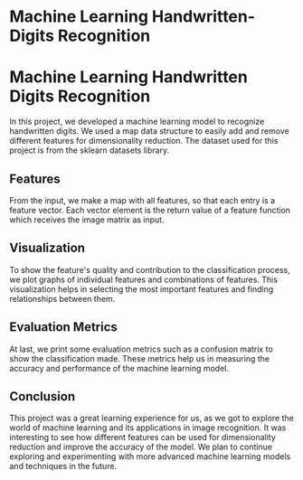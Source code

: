 # Machine Learning Handwritten-Digits Recognition
<h1>Machine Learning Handwritten Digits Recognition</h1>

<p>In this project, we developed a machine learning model to recognize handwritten digits. We used a map data structure to easily add and remove different features for dimensionality reduction. The dataset used for this project is from the sklearn datasets library.</p>

<h2>Features</h2>

<p>From the input, we make a map with all features, so that each entry is a feature vector. Each vector element is the return value of a feature function which receives the image matrix as input.</p>

<h2>Visualization</h2>

<p>To show the feature's quality and contribution to the classification process, we plot graphs of individual features and combinations of features. This visualization helps in selecting the most important features and finding relationships between them.</p>

<h2>Evaluation Metrics</h2>

<p>At last, we print some evaluation metrics such as a confusion matrix to show the classification made. These metrics help us in measuring the accuracy and performance of the machine learning model.</p>

<h2>Conclusion</h2>

<p>This project was a great learning experience for us, as we got to explore the world of machine learning and its applications in image recognition. It was interesting to see how different features can be used for dimensionality reduction and improve the accuracy of the model. We plan to continue exploring and experimenting with more advanced machine learning models and techniques in the future.</p>




 
